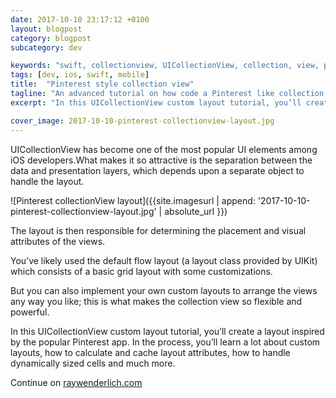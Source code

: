 ```yaml
---
date: 2017-10-10 23:17:12 +0100
layout: blogpost
category: blogpost
subcategory: dev

keywords: "swift, collectionview, UICollectionView, collection, view, pinterest, layout, app"
tags: [dev, ios, swift, mobile]
title:  "Pinterest style collection view"
tagline: "An advanced tutorial on how code a Pinterest like collection view layout"
excerpt: "In this UICollectionView custom layout tutorial, you’ll create a layout inspired by the popular Pinterest app."

cover_image: 2017-10-10-pinterest-collectionview-layout.jpg
---
```


UICollectionView has become one of the most popular UI elements among iOS developers.What makes it so attractive is the separation between the data and presentation layers, which depends upon a separate object to handle the layout.

![Pinterest collectionView layout]({{site.imagesurl | append: '2017-10-10-pinterest-collectionview-layout.jpg' | absolute_url }})

The layout is then responsible for determining the placement and visual attributes of the views.

You’ve likely used the default flow layout (a layout class provided by UIKit) which consists of a basic grid layout with some customizations.

But you can also implement your own custom layouts to arrange the views any way you like; this is what makes the collection view so flexible and powerful.

In this UICollectionView custom layout tutorial, you’ll create a layout inspired by the popular Pinterest app.
In the process, you’ll learn a lot about custom layouts, how to calculate and cache layout attributes, how to handle dynamically sized cells and much more.

Continue on [raywenderlich.com](https://www.raywenderlich.com/392-uicollectionview-custom-layout-tutorial-pinterest)
